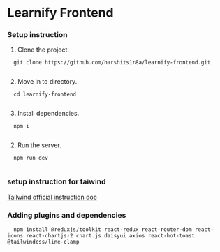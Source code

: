 # Learnify Frontend

### Setup instruction

1. Clone the project.
```
  git clone https://github.com/harshits1r8a/learnify-frontend.git
  
```

2. Move in to directory.
```
  cd learnify-frontend
  
```

3. Install dependencies.
```
  npm i
  
```

2. Run the server.
```
  npm run dev
  
```

### setup instruction for taiwind

[Tailwind official instruction doc](https://tailwindcss.com/docs/guides/vite)

### Adding plugins and dependencies
```
  npm install @reduxjs/toolkit react-redux react-router-dom react-icons react-chartjs-2 chart.js daisyui axios react-hot-toast @tailwindcss/line-clamp
```

